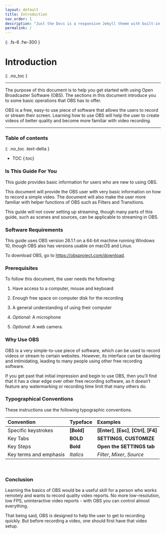 ```yaml
---
layout: default
title: Introduction
nav_order: 1
description: "Just the Docs is a responsive Jekyll theme with built-in search that is easily customizable and hosted on GitHub Pages."
permalink: /
---
```


{: .fs-6 .fw-300 }

# Introduction
{: .no_toc }

---

The purpose of this document is to help you get started with using Open Broadcaster Software (OBS). The sections in this document introduce you to some basic operations that OBS has to offer.

OBS is a free, easy-to use piece of software that allows the users to record or stream their screen. Learning how to use OBS will help the user to create videos of better quality and become more familiar with video recording.

---

### Table of contents
{: .no_toc .text-delta }
* TOC
{:toc}

### Is This Guide For You

This guide provides basic information for users who are new to using OBS.

This document will provide the OBS user with very basic information on how to record a simple video. The document will also make the user more familiar with helper functions of OBS such as Filters and Transitions.

This guide will not cover setting up streaming, though many parts of this guide, such as scenes and sources, can be applicable to streaming in OBS.


### Software Requirements

This guide uses OBS version 26.1.1 on a 64-bit machine running Windows 10, though OBS also has versions usable on macOS and Linux.

To download OBS, go to https://obsproject.com/download.

### Prerequisites

To follow this document, the user needs the following:

1. Have access to a computer, mouse and keyboard

2. Enough free space on computer disk for the recording

3. A general understanding of using their computer

4. _Optional:_ A microphone

5. _Optional:_ A web camera.


### Why Use OBS

OBS is a very simple-to-use piece of software, which can be used to record videos or stream to certain websites. However, its interface can be daunting and intimidating, leading to many people using other free recording software. 

If you get past that initial impression and begin to use OBS, then you’ll find that it has a clear edge over other free recording software, as it doesn’t feature any watermarking or recording time limit that many others do.


### Typographical Conventions

These instructions use the following typographic conventions.

| Convention                           | Typeface      | Examples                                         |
| :----                                | :----         | :----                                            |
| Specific keystrokes                  |   **[Bold]**  |     **[Enter]**, **[Esc]**, **[Ctrl]**, **[F4]** |
| Key Tabs                             |   **BOLD**    |     **SETTINGS**, **CUSTOMIZE**                  |
| Key Steps                            |   **Bold**   |     **Open the SETTINGS tab**                     |
| Key terms and emphasis               |   _Italics_   |     _Filter_, _Mixer_, _Source_                  |

<br />

### Conclusion

Learning the basics of OBS would be a useful skill for a person who works remotely and wants to record quality video reports. No more low-resolution, low FPS, uninteractive video reports - with OBS you can control almost everything. 

That being said, OBS is designed to help the user to get to recording quickly. But before recording a video, one should first have that video setup.
